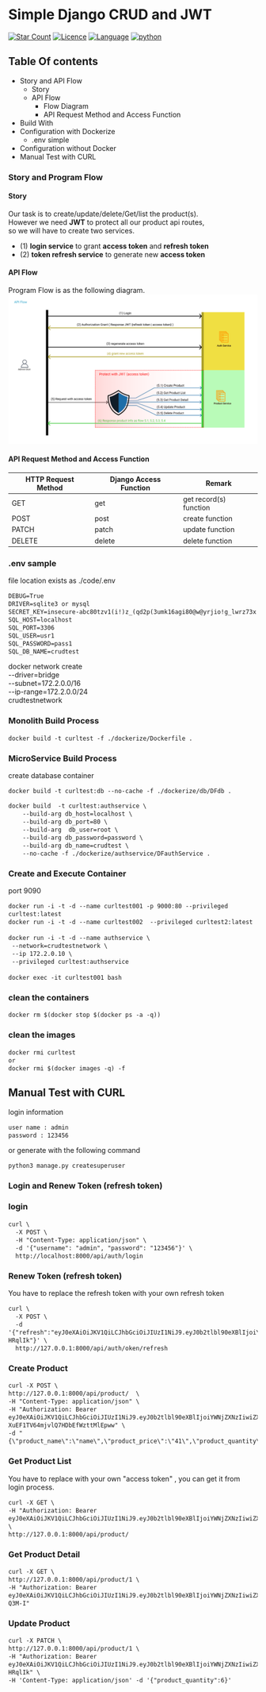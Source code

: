 <div id="top"></div> 

# Simple Django CRUD and JWT

[![Star Count](https://img.shields.io/badge/dynamic/json?color=brightgreen&label=Star&query=stargazers_count&url=https%3A%2F%2Fapi.github.com%2Frepos%2Fhelloakn%2Fdjango-crud-and-jwt)](https://github.com/helloakn/django-crud-and-jwt) 
[![Licence](https://img.shields.io/badge/dynamic/json?color=informational&label=LICENCE&query=license.name&url=https%3A%2F%2Fapi.github.com%2Frepos%2Fhelloakn%2FVehicleTrackingSystem-FullStack)](https://github.com/helloakn/django-crud-and-jwt) 
[![Language](https://img.shields.io/badge/dynamic/json?color=blueviolet&label=Language&query=language&url=https%3A%2F%2Fapi.github.com%2Frepos%2Fhelloakn%2Fdjango-crud-and-jwt)](https://github.com/helloakn/django-crud-and-jwt) 
[![python](https://img.shields.io/badge/python-v3.10-blue)](https://github.com/helloakn/django-crud-and-jwt) 

## Table Of contents
- Story and API Flow 
  - Story
  - API Flow  
    - Flow Diagram
    - API Request Method and Access Function 
- Build With
- Configuration with Dockerize
  - .env simple 
- Configuration without Docker
- Manual Test with CURL

### Story and Program Flow

#### Story
Our task is to create/update/delete/Get/list the product(s).  
However we need **JWT** to protect all our product api routes,  
so we will have to create two services.  
- (1) **login service** to grant **access token** and **refresh token**  
- (2) **token refresh service** to generate new **access token** 
#### API Flow
Program Flow is as the following diagram.
![alt text](resource/apiflow.png)
#### API Request Method and Access Function  
HTTP Request Method | Django Access Function | Remark
--- | ---  | ---
GET | get | get record(s) function
POST | post | create function
PATCH | patch | update function
DELETE | delete | delete function

### .env sample
file location exists as ./code/.env
```
DEBUG=True
DRIVER=sqlite3 or mysql
SECRET_KEY=insecure-abc80tzv1(i!)z_(qd2p(3umk16agi80@w@yrjio!g_lwrz73x
SQL_HOST=localhost
SQL_PORT=3306
SQL_USER=usr1
SQL_PASSWORD=pass1
SQL_DB_NAME=crudtest
```

docker network create \
  --driver=bridge \
  --subnet=172.2.0.0/16 \
  --ip-range=172.2.0.0/24 \
  crudtestnetwork

### Monolith Build Process
```shell
docker build -t curltest -f ./dockerize/Dockerfile .
```
### MicroService Build Process
create database container
```shell
docker build -t curltest:db --no-cache -f ./dockerize/db/DFdb .
```

```shell
docker build  -t curltest:authservice \
    --build-arg db_host=localhost \
    --build-arg db_port=80 \
    --build-arg  db_user=root \
    --build-arg db_password=password \
    --build-arg db_name=crudtest \
    --no-cache -f ./dockerize/authservice/DFauthService .
```
### Create and Execute Container
port 9090
```shell
docker run -i -t -d --name curltest001 -p 9000:80 --privileged curltest:latest
docker run -i -t -d --name curltest002  --privileged curltest2:latest

docker run -i -t -d --name authservice \
 --network=crudtestnetwork \
 --ip 172.2.0.10 \
 --privileged curltest:authservice

docker exec -it curltest001 bash
```
### clean the containers
```shell
docker rm $(docker stop $(docker ps -a -q))
```
### clean the images
```shell
docker rmi curltest
or
docker rmi $(docker images -q) -f
```


## Manual Test with CURL
login information
```
user name : admin  
password : 123456  
```
or generate with the following command
```
python3 manage.py createsuperuser
```
### Login and Renew Token (refresh token)
### login

```shell
curl \
  -X POST \
  -H "Content-Type: application/json" \
  -d '{"username": "admin", "password": "123456"}' \
  http://localhost:8000/api/auth/login
```
### Renew Token (refresh token)
You have to replace the refresh token with your own refresh token
```shell
curl \
  -X POST \
  -d '{"refresh":"eyJ0eXAiOiJKV1QiLCJhbGciOiJIUzI1NiJ9.eyJ0b2tlbl90eXBlIjoiYWNjZXNzIiwiZXhwIjoxNjUwOTQ4NzA3LCJpYXQiOjE2NTA5NDg0MDcsImp0aSI6IjY1ZDRkNjBlZDAwZTRmZGY5MzU4MmFlZmNjYzJmNGFiIiwidXNlcl9pZCI6MX0.ynhU6sWx7mgluxn5_6wZtMGlRTv15CX5J6DO-HRqlIk"}' \
  http://127.0.0.1:8000/api/auth/oken/refresh
```
### Create Product
```
curl -X POST \
http://127.0.0.1:8000/api/product/  \
-H "Content-Type: application/json" \
-H "Authorization: Bearer eyJ0eXAiOiJKV1QiLCJhbGciOiJIUzI1NiJ9.eyJ0b2tlbl90eXBlIjoiYWNjZXNzIiwiZXhwIjoxNjUwOTUwODQzLCJpYXQiOjE2NTA5NTA1NDMsImp0aSI6IjVjNmVlNWQzMGY0YzQ1YmY4NDYxNTEyYjY1OTc0MGE0IiwidXNlcl9pZCI6MX0.4hrKHDXfaG_i-XuEF1TV64mjvlQ7HDbEfWzttMlEpww" \
-d "{\"product_name\":\"name\",\"product_price\":\"41\",\"product_quantity\":\"1\"}"

```
### Get Product List
You have to replace with your own "access token" , you can get it from login process.
```shell
curl -X GET \
-H "Authorization: Bearer eyJ0eXAiOiJKV1QiLCJhbGciOiJIUzI1NiJ9.eyJ0b2tlbl90eXBlIjoiYWNjZXNzIiwiZXhwIjoxNjUwOTQ5MDg3LCJpYXQiOjE2NTA5NDg3ODcsImp0aSI6ImU4NDg1MmY0N2FhYjQ0NjY5NmRkMzZiNGFiYWE2ZTc5IiwidXNlcl9pZCI6MX0.SSsOiz7gBFCuKkZFShDlewsnF_wteu9B8fW4UOnEg_8" \
http://127.0.0.1:8000/api/product/
```

### Get Product Detail
```
curl -X GET \
http://127.0.0.1:8000/api/product/1 \
-H "Authorization: Bearer eyJ0eXAiOiJKV1QiLCJhbGciOiJIUzI1NiJ9.eyJ0b2tlbl90eXBlIjoiYWNjZXNzIiwiZXhwIjoxNjUwOTUwMDEwLCJpYXQiOjE2NTA5NDk3MTAsImp0aSI6IjdjOTQxMTVkMDhlZjRiMWVhYzk2YzE5NjM2YzhlNTE5IiwidXNlcl9pZCI6MX0.BdlcdwrrWH609EPf4Bvx04oIdjG5IF7Fnw9zR-Q3M-I"

```

### Update Product
```
curl -X PATCH \
http://127.0.0.1:8000/api/product/1 \
-H "Authorization: Bearer eyJ0eXAiOiJKV1QiLCJhbGciOiJIUzI1NiJ9.eyJ0b2tlbl90eXBlIjoiYWNjZXNzIiwiZXhwIjoxNjUwOTQ4NzA3LCJpYXQiOjE2NTA5NDg0MDcsImp0aSI6IjY1ZDRkNjBlZDAwZTRmZGY5MzU4MmFlZmNjYzJmNGFiIiwidXNlcl9pZCI6MX0.ynhU6sWx7mgluxn5_6wZtMGlRTv15CX5J6DO-HRqlIk" \
-H 'Content-Type: application/json' -d '{"product_quantity":6}'
```
